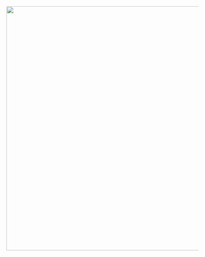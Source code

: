 <img width=640 src="https://user-images.githubusercontent.com/20998959/154767183-d5f2d2cc-7141-4011-8694-3ae044f41a3d.png">
